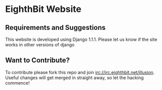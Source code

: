 EighthBit Website
=================

Requirements and Suggestions
----------------------------
   This website is developed using Django 1.1.1. Please let us know if
   the site works in other versions of django

Want to Contribute?
-------------------
   To contribute please fork this repo and join <irc://irc.eighthbit.net/illusion>.
   Useful changes will get merged in straight away, so let the hacking commence!
